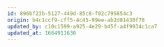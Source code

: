```yaml
---
id: 896bf23b-5127-449d-85c8-f02c795854c3
origin: b4c1ccf9-cff5-4c45-99ee-ab2d81430f78
updated_by: c10c1599-a925-4e29-b45f-a4f9934c1ca7
updated_at: 1664911630
---
```


